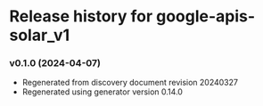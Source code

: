 # Release history for google-apis-solar_v1

### v0.1.0 (2024-04-07)

* Regenerated from discovery document revision 20240327
* Regenerated using generator version 0.14.0

